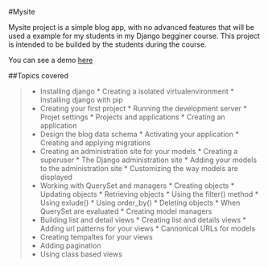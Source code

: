 #Mysite 

Mysite project is a simple blog app, with no advanced features that will be used a example for my students in my Django begginer course.
This project is intended to be builded by the students during the course.

You can see a demo [here](http://italosds.pythonanywhere.com)

##Topics covered
>* Installing django
    * Creating a isolated virtualenvironment
    * Installing django with pip
>* Creating your first project
    * Running the development server
    * Projet settings
    * Projects and applications
    * Creating an application
>* Design the blog data schema
    * Activating your application
    * Creating and applying migrations
>* Creating an administration site for your models
    * Creating a superuser
    * The Django administration site
    * Adding your models to the administration site
    * Customizing the way models are displayed
>* Working with QuerySet and managers
    * Creating objects
    * Updating objects
    * Retrieving objects
        * Using the filter() method
        * Using exlude()
        * Using order_by()
    * Deleting objects
    * When QuerySet are evaluated
    * Creating model managers
>* Building list and detail views
    * Creating list and details views
    * Adding url patterns for your views
    * Cannonical URLs for models
>* Creating tempaltes for your views
>* Adding pagination
>* Using class based views